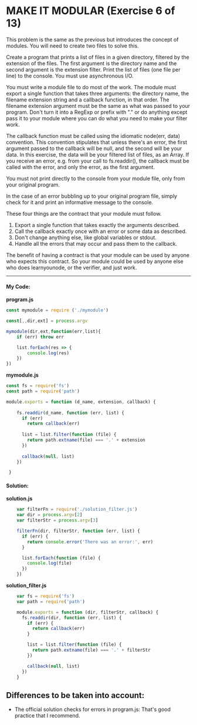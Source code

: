  # MAKE IT MODULAR (Exercise 6 of 13)

  This problem is the same as the previous but introduces the concept of
  modules. You will need to create two files to solve this.

  Create a program that prints a list of files in a given directory,
  filtered by the extension of the files. The first argument is the
  directory name and the second argument is the extension filter. Print the
  list of files (one file per line) to the console. You must use
  asynchronous I/O.

  You must write a module file to do most of the work. The module must
  export a single function that takes three arguments: the directory name,
  the filename extension string and a callback function, in that order. The
  filename extension argument must be the same as what was passed to your
  program. Don't turn it into a RegExp or prefix with "." or do anything
  except pass it to your module where you can do what you need to make your
  filter work.

  The callback function must be called using the idiomatic node(err, data)
  convention. This convention stipulates that unless there's an error, the
  first argument passed to the callback will be null, and the second will be
  your data. In this exercise, the data will be your filtered list of files,
  as an Array. If you receive an error, e.g. from your call to
  fs.readdir(), the callback must be called with the error, and only the
  error, as the first argument.

  You must not print directly to the console from your module file, only
  from your original program.

  In the case of an error bubbling up to your original program file, simply
  check for it and print an informative message to the console.

  These four things are the contract that your module must follow.

   1. Export a single function that takes exactly the arguments described.
   2. Call the callback exactly once with an error or some data as described.
   3. Don't change anything else, like global variables or stdout.
   4. Handle all the errors that may occur and pass them to the callback.

  The benefit of having a contract is that your module can be used by anyone
  who expects this contract. So your module could be used by anyone else who
  does learnyounode, or the verifier, and just work.

----
 #### My Code:

**program.js**

```javascript
const mymodule = require ('./mymodule')

const[,,dir,ext] = process.argv

mymodule(dir,ext,function(err,list){
    if (err) throw err

    list.forEach(res => {
        console.log(res)
    })
})
```
**mymodule.js**
```javascript
const fs = require('fs')
const path = require('path')

module.exports = function (d_name, extension, callback) { 
    
    fs.readdir(d_name, function (err, list) {
      if (err)
        return callback(err)
   
      list = list.filter(function (file) {
        return path.extname(file) === '.' + extension
      })
   
      callback(null, list)
    })

 }
```


 #### Solution:

**solution.js**
```javascript
    var filterFn = require('./solution_filter.js')
    var dir = process.argv[2]
    var filterStr = process.argv[3]

    filterFn(dir, filterStr, function (err, list) {
      if (err) {
        return console.error('There was an error:', err)
      }

      list.forEach(function (file) {
        console.log(file)
      })
    })
```
**solution_filter.js**
```javascript
    var fs = require('fs')
    var path = require('path')

    module.exports = function (dir, filterStr, callback) {
      fs.readdir(dir, function (err, list) {
        if (err) {
          return callback(err)
        }

        list = list.filter(function (file) {
          return path.extname(file) === '.' + filterStr
        })

        callback(null, list)
      })
    }
```

 ## Differences to be taken into account:
 * The official solution checks for errors in program.js: That's good practice that I recommend.